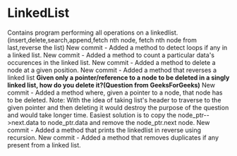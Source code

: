 # LinkedList
Contains program performing all operations on a linkedlist.(insert,delete,search,append,fetch nth node, fetch nth node from last,reverse the list)
New commit - Added a method to detect loops if any in a linked list.
New commit - Added a method to count a particular data's occurences in the linked list. 
New commit - Added a method to delete a node at a given position.
New commit - Added a method that reverses a linked list
**Given only a pointer/reference to a node to be deleted in a singly linked list, how do you delete it?(Question from GeeksForGeeks)**
New commit - Added a method where, given a pointer to a node, that node has to be deleted. Note: With the idea of taking list's header to traverse to the given pointer and then deleting it would destroy the purpose of the question and would take longer time. Easiest solution is to copy the node_ptr-->next.data to node_ptr.data and remove the node_ptr.next node.
New commit - Added a method that prints the linkedlist in reverse using recursion.
New commit - Added a method that removes duplicates if any present from a linked list.
